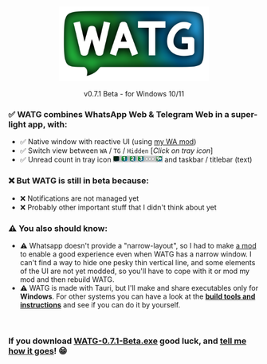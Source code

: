 <p align="center"><img src="https://github.com/DavidBevi/WATG/blob/main/src-tauri/src/icons/watg-title.png" width="300pt"></p>

<p align="center">v0.7.1 Beta - for Windows 10/11</p>

### ✅ WATG combines WhatsApp Web & Telegram Web in a super-light app, with:
- ✅ Native window with reactive UI (using [my WA mod](https://github.com/DavidBevi/violentmonkey-scripts/blob/main/whatsapp-web-responsive.js))
- ✅ Switch view between `WA` / `TG` / `Hidden` [*Click on tray icon*]
- ✅ Unread count in tray icon <img src="https://github.com/DavidBevi/WATG/blob/main/src-tauri/src/icons/tray-preview.png" height="13px"> and taskbar / titlebar (text)

### ❌ But WATG is still in beta because:
- ❌ Notifications are not managed yet
- ❌ Probably other important stuff that I didn't think about yet

### ⚠️ You also should know:
- ⚠️ Whatsapp doesn't provide a "narrow-layout", so I had to make [a mod](https://github.com/DavidBevi/violentmonkey-scripts/blob/main/whatsapp-web-responsive.js) to enable a good experience even when WATG has a narrow window. I can't find a way to hide one pesky thin vertical line, and some elements of the UI are not yet modded, so you'll have to cope with it or mod my mod and then rebuild WATG.
- ⚠️ WATG is made with Tauri, but I'll make and share executables only for **Windows**. For other systems you can have a look at the [**build tools and instructions**](https://github.com/DavidBevi/WATG/blob/main/src-tauri) and see if you can do it by yourself.



<br/>

### If you download [WATG-0.7.1-Beta.exe](https://github.com/DavidBevi/WATG/blob/main/executables/WATG-0.7.1-Beta.exe?raw=true) good luck, and [tell me how it goes](https://github.com/DavidBevi/WATG/issues/new)! 😁


<br/>

